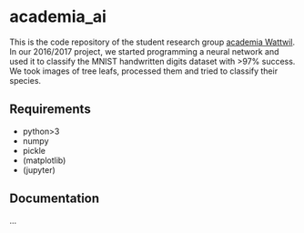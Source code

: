 # academia_ai
This is the code repository of the student research group [academia Wattwil](http://www.kantiwattwil.ch/service/academia/index.html). In our 2016/2017 project, we started programming a neural network and used it to classify the MNIST handwritten digits dataset with >97% success. We took images of tree leafs, processed them and tried to classify their species.    

## Requirements
* python>3
* numpy
* pickle
* (matplotlib)
* (jupyter)

## Documentation
...  



